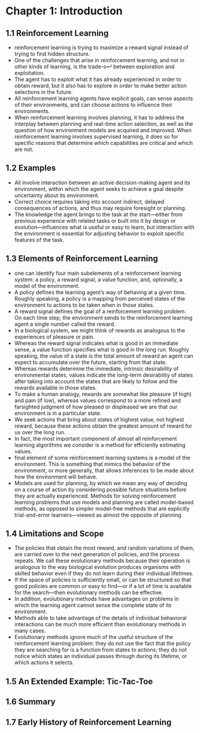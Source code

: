 # Chapter 1: Introduction

## 1.1 Reinforcement Learning
- reinforcement learning is trying to maximize a reward signal instead of trying to find hidden structure.
- One of the challenges that arise in reinforcement learning, and not in other kinds of learning, is the trade-o↵ between exploration and exploitation.
- The agent has to exploit what it has already experienced in order to obtain reward, but it also has to explore in order to make better action selections in the future.
- All reinforcement learning agents have explicit goals, can sense aspects of their environments, and can choose actions to influence their environments.
- When reinforcement learning involves planning, it has to address the interplay between planning and real-time action selection, as well as the question of how environment models are acquired and improved. When reinforcement learning involves supervised learning, it does so for specific reasons that determine which capabilities are critical and which are not.

## 1.2 Examples
- All involve interaction between an active decision-making agent and its environment, within which the agent seeks to achieve a goal despite uncertainty about its environment.
- Correct choice requires taking into account indirect, delayed consequences of actions, and thus may require foresight or planning.
- The knowledge the agent brings to the task at the start—either from previous experience with related tasks or built into it by design or evolution—influences what is useful or easy to learn, but interaction with the environment is essential for adjusting behavior to exploit specific features of the task.

## 1.3 Elements of Reinforcement Learning
- one can identify four main subelements of a reinforcement learning system: a policy, a reward signal, a value function, and, optionally, a model of the environment.
- A policy defines the learning agent’s way of behaving at a given time. Roughly speaking, a policy is a mapping from perceived states of the environment to actions to be taken when in those states.
- A reward signal defines the goal of a reinforcement learning problem. On each time step, the environment sends to the reinforcement learning agent a single number called the reward.
- In a biological system, we might think of rewards as analogous to the experiences of pleasure or pain.
- Whereas the reward signal indicates what is good in an immediate sense, a value function specifies what is good in the long run. Roughly speaking, the value of a state is the total amount of reward an agent can expect to accumulate over the future, starting from that state.
- Whereas rewards determine the immediate, intrinsic desirability of environmental states, values indicate the long-term desirability of states after taking into account the states that are likely to follow and the rewards available in those states.
- To make a human analogy, rewards are somewhat like pleasure (if high) and pain (if low), whereas values correspond to a more refined and farsighted judgment of how pleased or displeased we are that our environment is in a particular state.
- We seek actions that bring about states of highest value, not highest reward, because these actions obtain the greatest amount of reward for us over the long run.
- In fact, the most important component of almost all reinforcement learning algorithms we consider is a method for efficiently estimating values.
- final element of some reinforcement learning systems is a model of the environment. This is something that mimics the behavior of the environment, or more generally, that allows inferences to be made about how the environment will behave.
- Models are used for planning, by which we mean any way of deciding on a course of action by considering possible future situations before they are actually experienced. Methods for solving reinforcement learning problems that use models and planning are called model-based methods, as opposed to simpler model-free methods that are explicitly trial-and-error learners—viewed as almost the opposite of planning.

## 1.4 Limitations and Scope
- The policies that obtain the most reward, and random variations of them, are carried over to the next generation of policies, and the process repeats. We call these evolutionary methods because their operation is analogous to the way biological evolution produces organisms with skilled behavior even if they do not learn during their individual lifetimes. 
- If the space of policies is sufficiently small, or can be structured so that good policies are common or easy to find—or if a lot of time is available for the search—then evolutionary methods can be effective.
- In addition, evolutionary methods have advantages on problems in which the learning agent cannot sense the complete state of its environment.
- Methods able to take advantage of the details of individual behavioral interactions can be much more efficient than evolutionary methods in many cases. 
- Evolutionary methods ignore much of the useful structure of the reinforcement learning problem: they do not use the fact that the policy they are searching for is a function from states to actions; they do not notice which states an individual passes through during its lifetime, or which actions it selects.

## 1.5 An Extended Example: Tic-Tac-Toe

## 1.6 Summary

## 1.7 Early History of Reinforcement Learning
